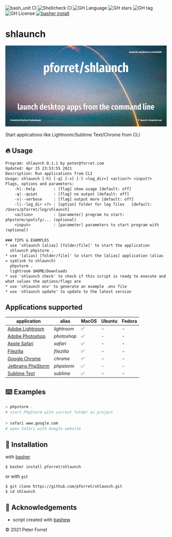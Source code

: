 ![bash_unit CI](https://github.com/pforret/shlaunch/workflows/bash_unit%20CI/badge.svg)
![Shellcheck CI](https://github.com/pforret/shlaunch/workflows/Shellcheck%20CI/badge.svg)
![GH Language](https://img.shields.io/github/languages/top/pforret/shlaunch)
![GH stars](https://img.shields.io/github/stars/pforret/shlaunch)
![GH tag](https://img.shields.io/github/v/tag/pforret/shlaunch)
![GH License](https://img.shields.io/github/license/pforret/shlaunch)
[![basher install](https://img.shields.io/badge/basher-install-white?logo=gnu-bash&style=flat)](https://basher.gitparade.com/package/)

# shlaunch

![](assets/launch.jpg)

Start applications like Lightroom/Sublime Text/Chrome from CLI

## 🔥 Usage

```
Program: shlaunch 0.1.1 by peter@forret.com
Updated: Apr 15 23:53:55 2021
Description: Run applications from CLI
Usage: shlaunch [-h] [-q] [-v] [-l <log_dir>] <action?> <input?>
Flags, options and parameters:
    -h|--help        : [flag] show usage [default: off]
    -q|--quiet       : [flag] no output [default: off]
    -v|--verbose     : [flag] output more [default: off]
    -l|--log_dir <?> : [option] folder for log files   [default: /Users/pforret/log/shlaunch]
    <action>         : [parameter] program to start: phpstorm/spotify/... (optional)
    <input>          : [parameter] parameters to start program with (optional) 
    
### TIPS & EXAMPLES
* use 'shlaunch [alias] [folder/file]' to start the application
  shlaunch phpstorm .
* use '[alias] [folder/file]' to start the [alias] application (alias = symlink to shlaunch)
  phpstorm .
  lightroom $HOME/Downloads
* use 'shlaunch check' to check if this script is ready to execute and what values the options/flags are
* use 'shlaunch env' to generate an example .env file
* use 'shlaunch update' to update to the latest version
```

## Applications supported

|   application                                                                 | alias       | MacOS | Ubuntu | Fedora | 
|-------------------------------------------------------------------------------|-------------|-------|--------|--------|
|  [Adobe Lightroom](https://www.adobe.com/products/photoshop-lightroom.html)   | _lightroom_ |   ✅  |   -    |    -   |  
|  [Adobe Photoshop](https://www.adobe.com/products/photoshop.html)             | _photoshop_ |   ✅  |   -    |    -   |  
|  [Apple Safari](https://www.apple.com/safari/)                                | _safari_    |   ✅  |   -    |    -   |  
|  [Filezilla](https://filezilla-project.org/)                                  | _filezilla_ |   ✅  |   -    |    -   |  
|  [Google Chrome](https://www.google.com/chrome/)                              | _chrome_    |   ✅  |   -    |    -   |  
|  [Jetbrains PhpStorm](https://www.jetbrains.com/phpstorm/)                    | _phpstorm_  |   ✅  |   -    |    -   |  
|  [Sublime Text](https://www.sublimetext.com/)                                 | _sublime_   |   ✅  |   -    |    -   |  

## ⌨️ Examples

```bash
> phpstorm .
# start PhpStorm with current folder as project

> safari www.google.com 
# open Safari with Google website
```

## 🚀 Installation

with [basher](https://github.com/basherpm/basher)

	$ basher install pforret/shlaunch

or with `git`

	$ git clone https://github.com/pforret/shlaunch.git
	$ cd shlaunch

## 📝 Acknowledgements

* script created with [bashew](https://github.com/pforret/bashew)

&copy; 2021 Peter Forret
